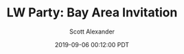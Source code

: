 ---
layout: podcast
title: "LW Party: Bay Area Invitation"
author: Scott Alexander
description: https://slatestarcodex.com/2019/09/06/lw-party-bay-area-invitation/
date: 2019-09-06 00:12:00 PDT
length: 133649
duration: 33
guid: lw-party-bay-area-invitation
---